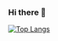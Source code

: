 ### Hi there 👋

<!-- コミット数表示 -->
<!-- [![Kodai's GitHub stats](https://github-readme-stats.vercel.app/api?username=kodaishiotsuki&theme=vue-dark&show_icons=true)](https://github.com/mo-ri-regen/github-readme-stats) -->

[![Top Langs](https://github-readme-stats.vercel.app/api/top-langs/?username=kodaishiotsuki&theme=vue-dark&show_icons=true&layout=compact)](https://github.com/mo-ri-regen/github-readme-stats)



<!--
**kodaishiotsuki/kodaishiotsuki** is a ✨ _special_ ✨ repository because its `README.md` (this file) appears on your GitHub profile.

Here are some ideas to get you started:

- 🔭 I’m currently working on ...
- 🌱 I’m currently learning ...
- 👯 I’m looking to collaborate on ...
- 🤔 I’m looking for help with ...
- 💬 Ask me about ...
- 📫 How to reach me: ...
- 😄 Pronouns: ...
- ⚡ Fun fact: ...
-->
